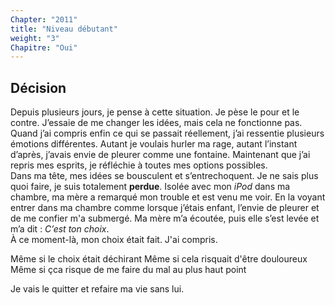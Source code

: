 ```yaml
---
Chapter: "2011"
title: "Niveau débutant"
weight: "3"
Chapitre: "Oui"
---
```

## Décision

Depuis plusieurs jours, je pense à cette situation. Je pèse le pour et le contre. J’essaie de me changer les idées, mais cela ne fonctionne pas.  
Quand j’ai compris enfin ce qui se passait réellement, j’ai ressentie plusieurs émotions différentes. Autant je voulais hurler ma rage, autant l’instant d’après, j’avais envie de pleurer comme une fontaine. Maintenant que j’ai repris mes esprits, je réfléchie à toutes mes options possibles.  
Dans ma tête, mes idées se bousculent et s’entrechoquent. Je ne sais plus quoi faire, je suis totalement **perdue**. 
Isolée avec mon _iPod_ dans ma chambre, ma mère a remarqué mon trouble et est venu me voir. En la voyant entrer dans ma chambre comme lorsque j’étais enfant, l’envie de pleurer et de me confier m'a submergé. Ma mère m’a écoutée, puis elle s’est levée et m’a dit : _C’est ton choix_.  
À ce moment-là, mon choix était fait. J'ai compris.  

Même si le choix était déchirant 
Même si cela risquait d'être douloureux 
Même si çca risque de me faire du mal au plus haut point  

Je vais le quitter et refaire ma vie sans lui.
